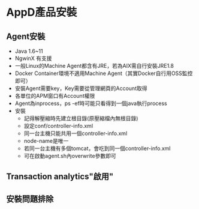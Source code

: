 # AppD產品安裝

## Agent安裝 
- Java 1.6~11
- NgwinX 有支援
- 一般Linux的Machine Agent都含有JRE，若為AIX需自行安裝JRE1.8
- Docker Container環境不適用Machine Agent（其實Docker自行用OSS監控即可）
- 安裝Agent需要key，Key需要從管理網頁的Account取得
- 各單位的APM窗口有Account權限
- Agent為inprocess，ps -ef時可能只看得到一個java執行process
- 安裝
	- 記得解壓縮時先建立根目錄(原壓縮檔內無根目錄)
	- 設定conf/controller-info.xml
	- 同一台主機只能共用一個controller-info.xml
	- node-name是唯一
	- 若同一台主機有多個tomcat，會吃到同一個controller-info.xml
	- 可在啟動agent.sh內overwrite參數即可

## Transaction analytics"啟用"

## 安裝問題排除
<!--stackedit_data:
eyJoaXN0b3J5IjpbMTI0MzcxNDIyNiwxMDczMzA5OTA1LC04Mj
EzNjY4MzAsLTE5NTUxMDMxNDIsLTcxNjEzMzk3NywxNDc0MzQ5
Njg1XX0=
-->